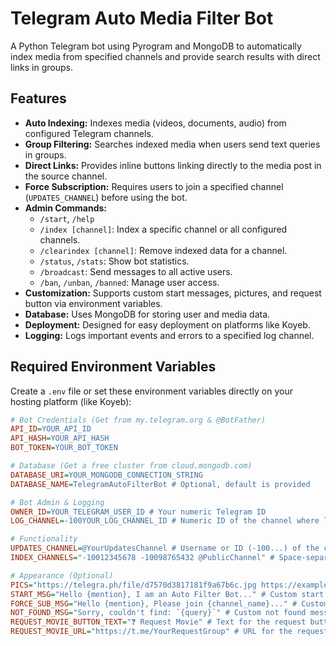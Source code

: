 # Telegram Auto Media Filter Bot

A Python Telegram bot using Pyrogram and MongoDB to automatically index media from specified channels and provide search results with direct links in groups.

## Features

-   **Auto Indexing:** Indexes media (videos, documents, audio) from configured Telegram channels.
-   **Group Filtering:** Searches indexed media when users send text queries in groups.
-   **Direct Links:** Provides inline buttons linking directly to the media post in the source channel.
-   **Force Subscription:** Requires users to join a specified channel (`UPDATES_CHANNEL`) before using the bot.
-   **Admin Commands:**
    -   `/start`, `/help`
    -   `/index [channel]`: Index a specific channel or all configured channels.
    -   `/clearindex [channel]`: Remove indexed data for a channel.
    -   `/status`, `/stats`: Show bot statistics.
    -   `/broadcast`: Send messages to all active users.
    -   `/ban`, `/unban`, `/banned`: Manage user access.
-   **Customization:** Supports custom start messages, pictures, and request button via environment variables.
-   **Database:** Uses MongoDB for storing user and media data.
-   **Deployment:** Designed for easy deployment on platforms like Koyeb.
-   **Logging:** Logs important events and errors to a specified log channel.

## Required Environment Variables

Create a `.env` file or set these environment variables directly on your hosting platform (like Koyeb):

```ini
# Bot Credentials (Get from my.telegram.org & @BotFather)
API_ID=YOUR_API_ID
API_HASH=YOUR_API_HASH
BOT_TOKEN=YOUR_BOT_TOKEN

# Database (Get a free cluster from cloud.mongodb.com)
DATABASE_URI=YOUR_MONGODB_CONNECTION_STRING
DATABASE_NAME=TelegramAutoFilterBot # Optional, default is provided

# Bot Admin & Logging
OWNER_ID=YOUR_TELEGRAM_USER_ID # Your numeric Telegram ID
LOG_CHANNEL=-100YOUR_LOG_CHANNEL_ID # Numeric ID of the channel where logs will be sent (Bot MUST be admin here)

# Functionality
UPDATES_CHANNEL=@YourUpdatesChannel # Username or ID (-100...) of the channel for Force Subscribe (Bot MUST be admin here)
INDEX_CHANNELS="-10012345678 -10098765432 @PublicChannel" # Space-separated list of Channel IDs/Usernames to index (Bot MUST be admin/member)

# Appearance (Optional)
PICS="https://telegra.ph/file/d7570d3817181f9a67b6c.jpg https://example.com/another_pic.jpg" # Space-separated URLs for /start photo (optional)
START_MSG="Hello {mention}, I am an Auto Filter Bot..." # Custom start message (optional)
FORCE_SUB_MSG="Hello {mention}, Please join {channel_name}..." # Custom FSub message (optional)
NOT_FOUND_MSG="Sorry, couldn't find: `{query}`" # Custom not found message (optional)
REQUEST_MOVIE_BUTTON_TEXT="❓ Request Movie" # Text for the request button (optional)
REQUEST_MOVIE_URL="https://t.me/YourRequestGroup" # URL for the request button (optional, enables the button)

